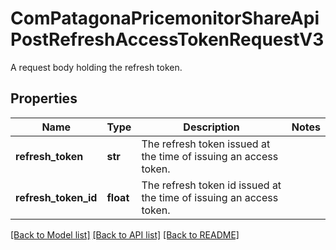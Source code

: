 # ComPatagonaPricemonitorShareApiPostRefreshAccessTokenRequestV3

A request body holding the refresh token.
## Properties
Name | Type | Description | Notes
------------ | ------------- | ------------- | -------------
**refresh_token** | **str** | The refresh token issued at the time of issuing an access token. | 
**refresh_token_id** | **float** | The refresh token id issued at the time of issuing an access token. | 

[[Back to Model list]](../README.md#documentation-for-models) [[Back to API list]](../README.md#documentation-for-api-endpoints) [[Back to README]](../README.md)


